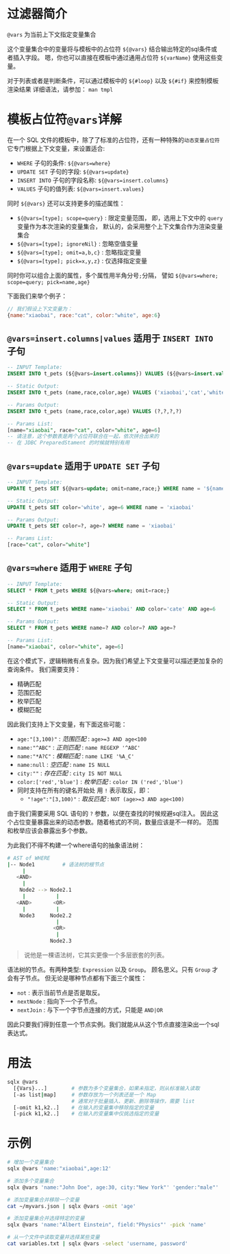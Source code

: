 # 过滤器简介

`@vars` 为当前上下文指定变量集合

这个变量集合中的变量将与模板中的占位符 `${@vars}` 结合输出特定的sql条件或者插入字段。
嗯，你也可以直接在模板中通过通用占位符 `${varName}` 使用这些变量。

对于列表或者是判断条件，可以通过模板中的 `${#loop}` 以及  `${#if}` 来控制模板渲染结果
详细语法，请参加： `man tmpl`

# 模板占位符`@vars`详解

在一个 SQL 文件的模板中，除了了标准的占位符，还有一种特殊的`动态变量占位符`
它专门根据上下文变量，来设置适合:

- `WHERE` 子句的条件: `${@vars=where}`
- `UPDATE SET` 子句的字段:  `${@vars=update}`
- `INSERT INTO` 子句的字段名称: `${@vars=insert.columns}`
- `VALUES` 子句的值列表: `${@vars=insert.values}`

同时 `${@vars}` 还可以支持更多的描述属性：

- `${@vars=[type]; scope=query}` : 限定变量范围，
   即，选用上下文中的 `query` 变量作为本次渲染的变量集合，
   默认的，会采用整个上下文集合作为渲染变量集合
- `${@vars=[type]; ignoreNil}` : 忽略空值变量
- `${@vars=[type]; omit=a,b,c}` : 忽略指定变量
- `${@vars=[type]; pick=x,y,z}` : 仅选择指定变量

同时你可以组合上面的属性，多个属性用半角分号`;`分隔，
譬如 `${@vars=where; scope=query; pick=name,age}`

下面我们来举个例子：

```js
// 我们假设上下文变量为：
{name:"xiaobai", race:"cat", color:"white", age:6}
```


## `@vars=insert.columns|values`  适用于 `INSERT INTO` 子句

```sql
-- INPUT Template:
INSERT INTO t_pets (${@vars=insert.columns}) VALUES (${@vars=insert.values})

-- Static Output:
INSERT INTO t_pets (name,race,color,age) VALUES ('xiaobai','cat','white',6)

-- Params Output:
INSERT INTO t_pets (name,race,color,age) VALUES (?,?,?,?)

-- Params List:
[name="xiaobai", race="cat", color="white", age=6]
-- 请注意，这个参数表是两个占位符联合在一起，依次拼合出来的
-- 在 JDBC PreparedStament 的时候就特别有用
```

## `@vars=update`  适用于 `UPDATE SET` 子句

```sql
-- INPUT Template:
UPDATE t_pets SET ${@vars=update; omit=name,race;} WHERE name = '${name}'

-- Static Output:
UPDATE t_pets SET color='white', age=6 WHERE name = 'xiaobai'

-- Params Output:
UPDATE t_pets SET color=?, age=? WHERE name = 'xiaobai'

-- Params List:
[race="cat", color="white"]
```

## `@vars=where`  适用于 `WHERE` 子句

```sql
-- INPUT Template:
SELECT * FROM t_pets WHERE ${@vars=where; omit=race;}

-- Static Output:
SELECT * FROM t_pets WHERE name='xiaobai' AND color='cate' AND age=6

-- Params Output:
SELECT * FROM t_pets WHERE name=? AND color=? AND age=?

-- Params List:
[name="xiaobai", color="white", age=6]
```

在这个模式下，逻辑稍微有点复杂。因为我们希望上下文变量可以描述更加复杂的查询条件。
我们需要支持：

- 精确匹配
- 范围匹配
- 枚举匹配
- 模糊匹配

因此我们支持上下文变量，有下面这些可能：

- `age:"[3,100)"` : _范围匹配_ : `age>=3 AND age<100`
- `name:"^ABC"` : _正则匹配_ : `name REGEXP '^ABC'`
- `name:"*A?C"` : _模糊匹配_ : `name LIKE '%A_C'`
- `name:null` : _空匹配_ : `name IS NULL`
- `city:""` : _存在匹配_ : `city IS NOT NULL`
- `color:['red','blue']` : _枚举匹配_ : `color IN ('red','blue')`
- 同时支持在所有的键名开始处 用 `!` 表示取反，即：
   - `"!age":"[3,100)"` : _取反匹配_ : `NOT (age>=3 AND age<100)`

由于我们需要采用 SQL 语句的 `?` 参数，以便在查找的时候规避sql注入。
因此这个占位变量暴露出来的动态参数。随着格式的不同，数量应该是不一样的。 
范围和枚举应该会暴露出多个参数。

为此我们不得不构建一个where语句的抽象语法树：

```bash
# AST of WHERE
|-- Node1         # 语法树的根节点
     |
   <AND>
     |
    Node2 --> Node2.1
     |          |
   <AND>       <OR>
     |          |
    Node3     Node2.2
                |
               <OR>
                |
              Node2.3

```

> 说他是一棵语法树，它其实更像一个多层嵌套的列表。

语法树的节点。有两种类型: `Expression` 以及 `Group`。
顾名思义。只有 `Group` 才会有子节点。
但无论是哪种节点都有下面三个属性：

- `not` : 表示当前节点是否是取反。
- `nextNode` : 指向下一个子节点。
- `nextJoin` : 与下一个字节点连接的方式，只能是 `AND|OR` 

因此只要我们得到任意一个节点实例。我们就能从从这个节点直接渲染出一个sql表达式。

# 用法

```bash
sqlx @vars 
  [{Vars}...]        # 参数为多个变量集合，如果未指定，则从标准输入读取
  [-as list|map]     # 参数存放为一个列表还是一个 Map
                     # 通常对于批量插入、更新、删除等操作，需要 list
  [-omit k1,k2..]    # 在输入的变量集中移除指定的变量
  [-pick k1,k2..]    # 在输入的变量集中仅挑选指定的变量
```

# 示例

```bash
# 增加一个变量集合
sqlx @vars 'name:"xiaobai",age:12'

# 添加多个变量集合
sqlx @vars 'name:"John Doe", age:30, city:"New York"' 'gender:"male"' 

# 添加变量集合并移除一个变量
cat ~/myvars.json | sqlx @vars -omit 'age'

# 添加变量集合并选择特定的变量
sqlx @vars 'name:"Albert Einstein", field:"Physics"' -pick 'name'

# 从一个文件中读取变量并选择某些变量
cat variables.txt | sqlx @vars -select 'username, password'
```
